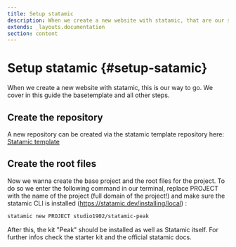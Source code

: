```yaml
---
title: Setup statamic
description: When we create a new website with statamic, that are our steps to go.
extends: _layouts.documentation
section: content
---
```


# Setup statamic {#setup-satamic}

When we create a new website with statamic, this is our way to go. We cover in this guide the basetemplate and all other steps.

## Create the repository

A new repository can be created via the statamic template repository here: [Statamic template](https://github.com/cierrateam/statamic-template)

## Create the root files

Now we wanna create the base project and the root files for the project. To do so we enter the following command in our terminal, replace PROJECT with the name of the project (full domain of the project!) and make sure the statamic CLI is installed (https://statamic.dev/installing/local) :

```bash
statamic new PROJECT studio1902/statamic-peak
```

After this, the kit "Peak" should be installed as well as Statamic itself. For further infos check the starter kit and the official statamic docs.
